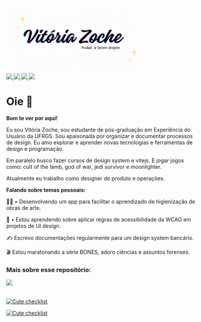 <img height="180em" src="Vitória.gif">

<div style="display:inline_block">
   <a href="https://twitter.com/vprutsky" target="_blank">
      <img src="https://img.shields.io/badge/Twitter-1DA1F2?style=for-the-badge&logo=twitter&logoColor=white">
   </a>
   <a href="https://medium.com/@vitoriazoche" target="_blank">
      <img src="https://img.shields.io/badge/Medium-12100E?style=for-the-badge&logo=medium&logoColor=white">
   </a>
   <a href="https://linkedin.com/in/vitoriazoche" target="_blank">
      <img src="https://img.shields.io/badge/LinkedIn-0077B5?style=for-the-badge&logo=linkedin&logoColor=white">
   </a>
   <a href="https://www.behance.net/vitoriazoche" target="_blank">
      <img src="https://img.shields.io/badge/-Behance-blue?style=for-the-badge&logo=behance&logoColor=white">
   </a>
</div>

# Oie 👋
 
**Bom te ver por aqui!**

Eu sou Vitória Zoche, sou estudante de pós-graduação em Experiência do Usuário da UFRGS. Sou apaixonada por organizar e documentar processos de design. Eu amo explorar e aprender novas tecnologias e ferramentas de design e programação.

Em paralelo busco fazer cursos de design system e vitejs. E jogar jogos como: cult of the lamb, god of war, jedi survivor e moonlighter.

Atualmente eu trabalho como designer de produto e operações.

**Falando sobre temas pessoais:**

👩‍💻 • Desenvolvendo um app para facilitar o aprendizado de higienização de obras de arte.

🧩 • Estou aprendendo sobre aplicar regras de acessibilidade da WCAG em projetos de UI design.

✍ Escrevo documentações regularmente para um design system bancário.

🎬 Estou maratonando a série BONES, adoro ciências e assuntos forenses.

### Mais sobre esse repositório:

<div><img height="180em" src="https://github-readme-stats.vercel.app/api/top-langs/?username=vitoriazoche&layout=compact&theme=tokyonight">
</div>
<br />

[![Cute checklist](https://github-readme-stats.vercel.app/api/pin/?username=vitoriazoche&repo=cute-pineapple)](https://github.com/vitoriazoche/cute-pineapple)

[![Cute checklist](https://github-readme-stats.vercel.app/api/pin/?username=vitoriazoche&repo=vitoriazoche.github.io)](https://github.com/vitoriazoche/vitoriazoche.github.io)

